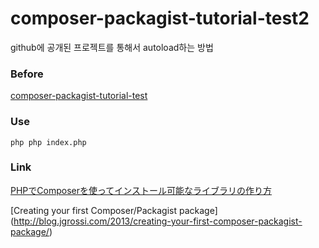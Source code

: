 # composer-packagist-tutorial-test2
github에 공개된 프로젝트를 통해서 autoload하는 방법

### Before
[composer-packagist-tutorial-test](https://github.com/richellin/composer-packagist-tutorial-test)

### Use
`php
php index.php
`

### Link
[PHPでComposerを使ってインストール可能なライブラリの作り方](http://9ensan.com/blog/programming/php/php-composer-library/)

[Creating your first Composer/Packagist package] (http://blog.jgrossi.com/2013/creating-your-first-composer-packagist-package/)